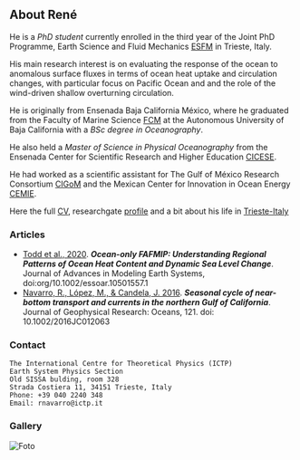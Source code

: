 ## About René

He is a _PhD student_ currently enrolled in the third year of the Joint PhD Programme, Earth Science and Fluid Mechanics [ESFM](https://web.units.it/dottorato/esfm/) in Trieste, Italy. 

His main research interest is on evaluating the response of the ocean to anomalous surface fluxes in terms of ocean heat uptake and circulation changes, with particular focus on Pacific Ocean and and the role of the wind-driven shallow overturning circulation.

He is originally from Ensenada Baja California México, where he graduated from the Faculty of Marine Science [FCM](http://fcm.ens.uabc.mx/) at the Autonomous University of Baja California with a _BSc degree in Oceanography_. 

He also held a _Master of Science in Physical Oceanography_ from the Ensenada Center for Scientific Research and Higher Education [CICESE](https://www.cicese.edu.mx/).

He had worked as a scientific assistant for The Gulf of México Research Consortium [CIGoM](https://cigom.org/en/) and the Mexican Center for Innovation in Ocean Energy [CEMIE](https://cemieoceano.mx/).

Here the full [CV](https://raw.githubusercontent.com/enerle/rnavarro.github.io/main/ReneNavarro_CVU.pdf), researchgate [profile](https://www.researchgate.net/profile/Rene-Navarro-Labastida) and a bit about his life in [Trieste-Italy](https://raw.githubusercontent.com/enerle/rnavarro.github.io/main/fig1.jpg)

### Articles
- [Todd et al., 2020](https://agupubs.onlinelibrary.wiley.com/doi/full/10.1029/2019MS002027). ***Ocean-only FAFMIP: Understanding Regional Patterns of Ocean Heat Content and Dynamic Sea Level Change***. Journal of Advances in Modeling Earth Systems, doi:org/10.1002/essoar.10501557.1
- [Navarro, R., López, M., & Candela, J. 2016](https://agupubs.onlinelibrary.wiley.com/doi/10.1002/2016JC012063). ***Seasonal cycle of near-bottom transport and currents in the northern Gulf of California***. Journal of Geophysical Research: Oceans, 121. doi: 10.1002/2016JC012063

### Contact
```
The International Centre for Theoretical Physics (ICTP)
Earth System Physics Section
Old SISSA bulding, room 328
Strada Costiera 11, 34151 Trieste, Italy
Phone: +39 040 2240 348
Email: rnavarro@ictp.it
```
### Gallery
![Foto](https://raw.githubusercontent.com/enerle/rnavarro/main/pic2.jpeg)

